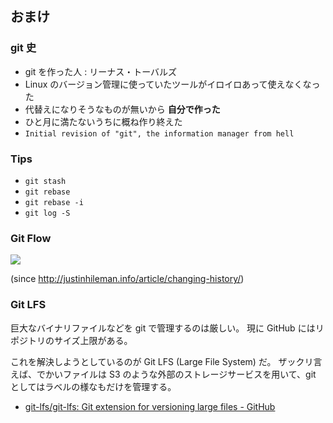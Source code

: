 ## おまけ

### git 史

- git を作った人 : リーナス・トーバルズ
- Linux のバージョン管理に使っていたツールがイロイロあって使えなくなった
- 代替えになりそうなものが無いから **自分で作った**
- ひと月に満たないうちに概ね作り終えた
- `Initial revision of "git", the information manager from hell`

### Tips

- `git stash`
- `git rebase`
- `git rebase -i`
- `git log -S`

### Git Flow

![](http://justinhileman.info/article/changing-history/git-flow.png)

(since http://justinhileman.info/article/changing-history/)

### Git LFS

巨大なバイナリファイルなどを git で管理するのは厳しい。
現に GitHub にはリポジトリのサイズ上限がある。

これを解決しようとしているのが Git LFS (Large File System) だ。
ザックリ言えば、でかいファイルは S3 のような外部のストレージサービスを用いて、git としてはラベルの様なもだけを管理する。

- [git-lfs/git-lfs: Git extension for versioning large files - GitHub](https://github.com/git-lfs/git-lfs)
